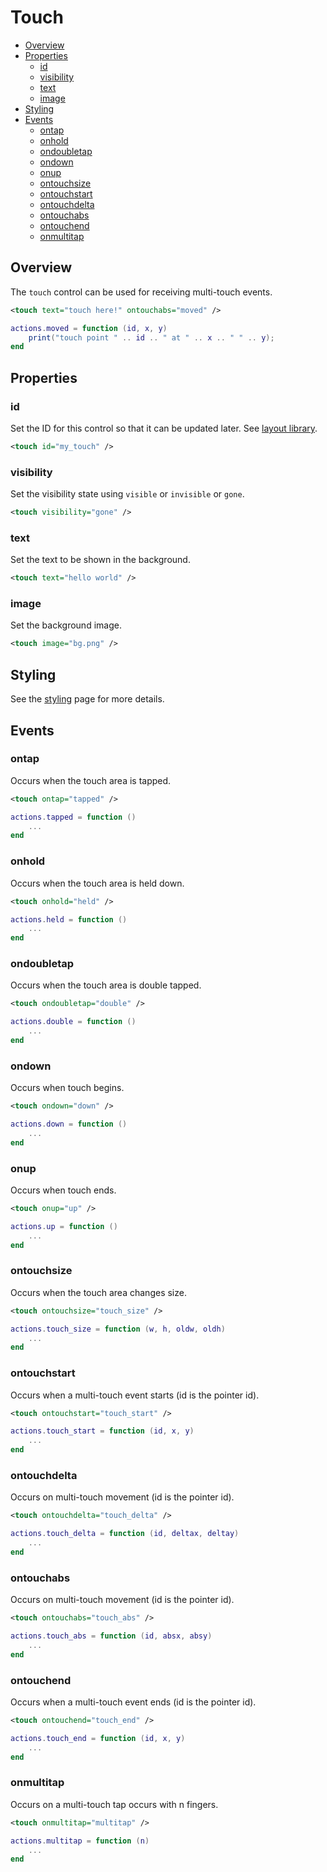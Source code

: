 ﻿
# Touch
* [Overview](#overview)
* [Properties](#properties)
	* [id](#id)
	* [visibility](#visibility)
	* [text](#text)
	* [image](#image)
* [Styling](#styling)
* [Events](#events)
	* [ontap](#ontap)
	* [onhold](#onhold)
	* [ondoubletap](#ondoubletap)
	* [ondown](#ondown)
	* [onup](#onup)
	* [ontouchsize](#ontouchsize)
	* [ontouchstart](#ontouchstart)
	* [ontouchdelta](#ontouchstart)
	* [ontouchabs](#ontouchstart)
	* [ontouchend](#ontouchstart)
	* [onmultitap](#onmultitap)



## Overview
The ``touch`` control can be used for receiving multi-touch events.

````xml
<touch text="touch here!" ontouchabs="moved" />
````

````lua
actions.moved = function (id, x, y)
    print("touch point " .. id .. " at " .. x .. " " .. y);
end
````



## Properties



### id
Set the ID for this control so that it can be updated later. See [layout library](/libs/layout.md).

````xml
<touch id="my_touch" />
````



### visibility
Set the visibility state using ``visible`` or ``invisible`` or ``gone``.

````xml
<touch visibility="gone" />
````



### text
Set the text to be shown in the background.

````xml
<touch text="hello world" />
````



### image
Set the background image.

````xml
<touch image="bg.png" />
````


## Styling
See the [styling](styling.md) page for more details.



## Events



### ontap
Occurs when the touch area is tapped.

````xml
<touch ontap="tapped" />
````

````lua
actions.tapped = function ()
    ...
end
````



### onhold
Occurs when the touch area is held down.

````xml
<touch onhold="held" />
````

````lua
actions.held = function ()
    ...
end
````



### ondoubletap
Occurs when the touch area is double tapped.

````xml
<touch ondoubletap="double" />
````

````lua
actions.double = function ()
    ...
end
````



### ondown
Occurs when touch begins.

````xml
<touch ondown="down" />
````

````lua
actions.down = function ()
    ...
end
````



### onup
Occurs when touch ends.

````xml
<touch onup="up" />
````

````lua
actions.up = function ()
    ...
end
````



### ontouchsize
Occurs when the touch area changes size.

````xml
<touch ontouchsize="touch_size" />
````

````lua
actions.touch_size = function (w, h, oldw, oldh)
    ...
end
````



### ontouchstart
Occurs when a multi-touch event starts (id is the pointer id).

````xml
<touch ontouchstart="touch_start" />
````

````lua
actions.touch_start = function (id, x, y)
    ...
end
````



### ontouchdelta
Occurs on multi-touch movement (id is the pointer id).

````xml
<touch ontouchdelta="touch_delta" />
````

````lua
actions.touch_delta = function (id, deltax, deltay)
    ...
end
````



### ontouchabs
Occurs on multi-touch movement (id is the pointer id).

````xml
<touch ontouchabs="touch_abs" />
````

````lua
actions.touch_abs = function (id, absx, absy)
    ...
end
````



### ontouchend
Occurs when a multi-touch event ends (id is the pointer id).

````xml
<touch ontouchend="touch_end" />
````

````lua
actions.touch_end = function (id, x, y)
    ...
end
````



### onmultitap
Occurs on a multi-touch tap occurs with n fingers.

````xml
<touch onmultitap="multitap" />
````

````lua
actions.multitap = function (n)
    ...
end
````


